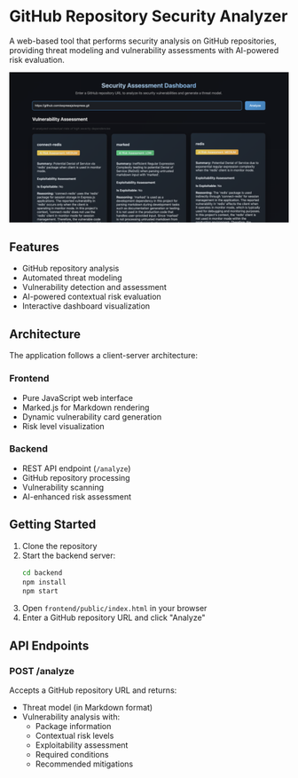 # GitHub Repository Security Analyzer

A web-based tool that performs security analysis on GitHub repositories, providing threat modeling and vulnerability assessments with AI-powered risk evaluation.

![Security Assessment Dashboard](Screenshot.png)

## Features

- GitHub repository analysis
- Automated threat modeling
- Vulnerability detection and assessment
- AI-powered contextual risk evaluation
- Interactive dashboard visualization

## Architecture

The application follows a client-server architecture:

### Frontend
- Pure JavaScript web interface
- Marked.js for Markdown rendering
- Dynamic vulnerability card generation
- Risk level visualization

### Backend
- REST API endpoint (`/analyze`)
- GitHub repository processing
- Vulnerability scanning
- AI-enhanced risk assessment

## Getting Started

1. Clone the repository
2. Start the backend server:
   ```bash
   cd backend
   npm install
   npm start
   ```
3. Open `frontend/public/index.html` in your browser
4. Enter a GitHub repository URL and click "Analyze"

## API Endpoints

### POST /analyze
Accepts a GitHub repository URL and returns:
- Threat model (in Markdown format)
- Vulnerability analysis with:
  - Package information
  - Contextual risk levels
  - Exploitability assessment
  - Required conditions
  - Recommended mitigations